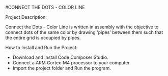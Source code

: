 #CONNECT THE DOTS - COLOR LINE


Project Description: 

Connect the Dots - Color Line is written in assembly with the objective to connect dots of the same color by drawing 'pipes'
between them such that the entire grid is occupied by pipes. 


How to Install and Run the Project: 

 * Download and Install Code Composer Studio. 
 * Connect a ARM Cortex-M4 processor to your computer.
 * Import the project folder and Run the program. 


